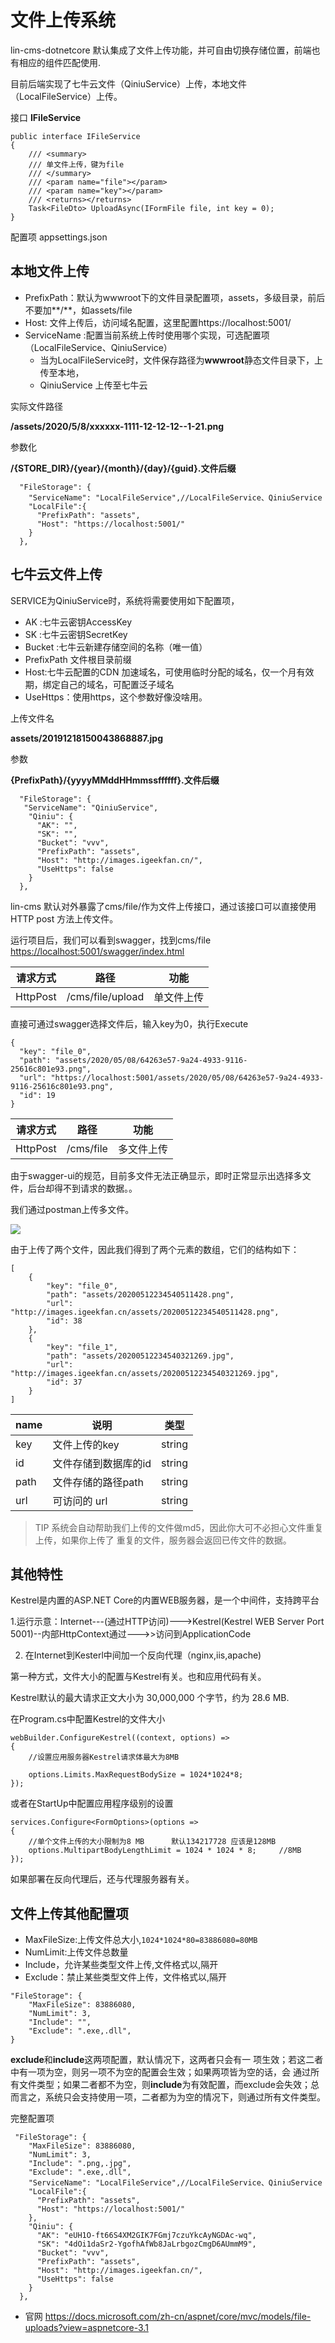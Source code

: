 # 文件上传系统

lin-cms-dotnetcore 默认集成了文件上传功能，并可自由切换存储位置，前端也有相应的组件匹配使用.

目前后端实现了七牛云文件（QiniuService）上传，本地文件（LocalFileService）上传。


接口 **IFileService**
```
public interface IFileService
{
    /// <summary>
    /// 单文件上传，键为file
    /// </summary>
    /// <param name="file"></param>
    /// <param name="key"></param>
    /// <returns></returns>
    Task<FileDto> UploadAsync(IFormFile file, int key = 0);
}
```


配置项 appsettings.json

## 本地文件上传

- PrefixPath：默认为wwwroot下的文件目录配置项，assets，多级目录，前后不要加**/**，如assets/file
- Host:  文件上传后，访问域名配置，这里配置https://localhost:5001/
- ServiceName :配置当前系统上传时使用哪个实现，可选配置项（LocalFileService、QiniuService）
    - 当为LocalFileService时，文件保存路径为**wwwroot**静态文件目录下，上传至本地，
    - QiniuService 上传至七牛云


实际文件路径

**/assets/2020/5/8/xxxxxx-1111-12-12-12--1-21.png**

参数化

**/{STORE_DIR}/{year}/{month}/{day}/{guid}.文件后缀**

```
  "FileStorage": {
    "ServiceName": "LocalFileService",//LocalFileService、QiniuService
    "LocalFile":{
      "PrefixPath": "assets",
      "Host": "https://localhost:5001/"
    }
  },
```

## 七牛云文件上传
SERVICE为QiniuService时，系统将需要使用如下配置项，

- AK :七牛云密钥AccessKey
- SK :七牛云密钥SecretKey
- Bucket :七牛云新建存储空间的名称（唯一值）
- PrefixPath 文件根目录前缀
- Host:七牛云配置的CDN 加速域名，可使用临时分配的域名，仅一个月有效期，绑定自己的域名，可配置泛子域名
- UseHttps：使用https，这个参数好像没啥用。

上传文件名

**assets/20191218150043868887.jpg**

参数

**{PrefixPath}/{yyyyMMddHHmmssffffff}.文件后缀**

```
  "FileStorage": {
   "ServiceName": "QiniuService",
    "Qiniu": {
      "AK": "",
      "SK": "",
      "Bucket": "vvv",
      "PrefixPath": "assets",
      "Host": "http://images.igeekfan.cn/",
      "UseHttps": false
    }
  },
```


lin-cms 默认对外暴露了cms/file/作为文件上传接口，通过该接口可以直接使用 HTTP post 方法上传文件。


运行项目后，我们可以看到swagger，找到cms/file
[https://localhost:5001/swagger/index.html](https://localhost:5001/swagger/index.html)


| 请求方式 | 路径             | 功能       |
| -------- | ---------------- | ---------- |
| HttpPost | /cms/file/upload | 单文件上传 |

直接可通过swagger选择文件后，输入key为0，执行Execute

```
{
  "key": "file_0",
  "path": "assets/2020/05/08/64263e57-9a24-4933-9116-25616c801e93.png",
  "url": "https://localhost:5001/assets/2020/05/08/64263e57-9a24-4933-9116-25616c801e93.png",
  "id": 19
}
```

 
 | 请求方式 | 路径      | 功能       |
 | -------- | --------- | ---------- |
 | HttpPost | /cms/file | 多文件上传 |

由于swagger-ui的规范，目前多文件无法正确显示，即时正常显示出选择多文件，后台却得不到请求的数据。。


我们通过postman上传多文件。


[![](https://pic.downk.cc/item/5ebaba6bc2a9a83be5afe50b.png)](https://pic.downk.cc/item/5ebaba6bc2a9a83be5afe50b.png)

由于上传了两个文件，因此我们得到了两个元素的数组，它们的结构如下：
```
[
    {
        "key": "file_0",
        "path": "assets/20200512234540511428.png",
        "url": "http://images.igeekfan.cn/assets/20200512234540511428.png",
        "id": 38
    },
    {
        "key": "file_1",
        "path": "assets/20200512234540321269.jpg",
        "url": "http://images.igeekfan.cn/assets/20200512234540321269.jpg",
        "id": 37
    }
]
```

| name | 说明                 | 类型   |
| ---- | -------------------- | ------ |
| key  | 文件上传的key        | string |
| id   | 文件存储到数据库的id | string |
| path | 文件存储的路径path   | string |
| url  | 可访问的 url         | string |

>TIP
>系统会自动帮助我们上传的文件做md5，因此你大可不必担心文件重复上传，如果你上传了 重复的文件，服务器会返回已传文件的数据。



## 其他特性

Kestrel是内置的ASP.NET Core的内置WEB服务器，是一个中间件，支持跨平台

1.运行示意：Internet---(通过HTTP访问)--->Kestrel(Kestrel WEB Server Port 5001)--内部HttpContext通过--->>访问到ApplicationCode

2. 在Internet到Kesterl中间加一个反向代理（nginx,iis,apache)


第一种方式，文件大小的配置与Kestrel有关。也和应用代码有关。

Kestrel默认的最大请求正文大小为 30,000,000 个字节，约为 28.6 MB.

在Program.cs中配置Kestrel的文件大小
```
webBuilder.ConfigureKestrel((context, options) =>
{
    //设置应用服务器Kestrel请求体最大为8MB
    
    options.Limits.MaxRequestBodySize = 1024*1024*8;
});
```

或者在StartUp中配置应用程序级别的设置
```
services.Configure<FormOptions>(options =>
{
    //单个文件上传的大小限制为8 MB      默认134217728 应该是128MB
    options.MultipartBodyLengthLimit = 1024 * 1024 * 8;     //8MB
});
```

如果部署在反向代理后，还与代理服务器有关。


## 文件上传其他配置项

- MaxFileSize:上传文件总大小,```1024*1024*80=83886080=80MB```
- NumLimit:上传文件总数量
- Include，允许某些类型文件上传,文件格式以,隔开
- Exclude：禁止某些类型文件上传，文件格式以,隔开
```
"FileStorage": {
    "MaxFileSize": 83886080,
    "NumLimit": 3,
    "Include": "",
    "Exclude": ".exe,.dll",
}
```

**exclude**和**include**这两项配置，默认情况下，这两者只会有一 项生效；若这二者中有一项为空，则另一项不为空的配置会生效；如果两项皆为空的话，会 通过所有文件类型；如果二者都不为空，则**include**为有效配置，而exclude会失效；总 而言之，系统只会支持使用一项，二者都为为空的情况下，则通过所有文件类型。


完整配置项

```
 "FileStorage": {
    "MaxFileSize": 83886080,
    "NumLimit": 3,
    "Include": ".png,.jpg",
    "Exclude": ".exe,.dll",
    "ServiceName": "LocalFileService",//LocalFileService、QiniuService
    "LocalFile":{
      "PrefixPath": "assets",
      "Host": "https://localhost:5001/"
    },
    "Qiniu": {
      "AK": "eUH1O-ft66S4XM2GIK7FGmj7czuYkcAyNGDAc-wq",
      "SK": "4dOi1daSr2-YgofhAfWb8JaLrbgozCmgD6AUmmM9",
      "Bucket": "vvv",
      "PrefixPath": "assets",
      "Host": "http://images.igeekfan.cn/",
      "UseHttps": false
    }
  },
```



- 官网 https://docs.microsoft.com/zh-cn/aspnet/core/mvc/models/file-uploads?view=aspnetcore-3.1